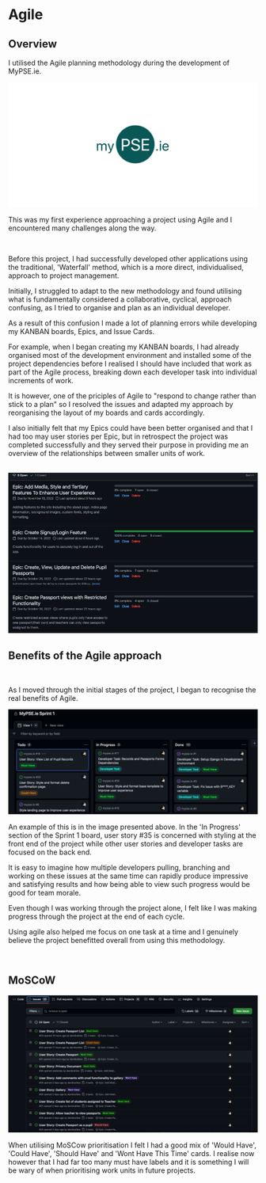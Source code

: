 # Agile

## Overview

I utilised the Agile planning methodology during the development of MyPSE.ie.   

<img src="../docs/agile_images/placeholder.png">

<br>

This was my first experience approaching a project using Agile and I encountered many challenges along the way.

<br>

Before this project, I had successfully developed other applications using the traditional, 'Waterfall' method, which is a more direct, individualised, approach to project management.

Initially, I struggled to adapt to the new methodology and found utilising what is fundamentally considered a collaborative, cyclical, approach confusing, as I tried to organise and plan as an individual developer.

As a result of this confusion I made a lot of planning errors while developing my KANBAN boards, Epics, and Issue Cards. 

For example, when I began creating my KANBAN boards, I had already organised most of the development environment and installed some of the project dependencies before I realised I should have included that work as part of the Agile process, breaking down each developer task into individual increments of work. 

It is however, one of the priciples of Agile to "respond to change rather than stick to a plan" so I resolved the issues and adapted my approach by reorganising the layout of my boards and cards accordingly.

I also initially felt that my Epics could have been better organised and that I had too may user stories per Epic, but in retrospect the project was completed successfully and they served their purpose in providing me an overview of the relationships between smaller units of work.

<br>

<img src="../docs/agile_images/agile_4_epics.png">

<br>

## Benefits of the Agile approach

<br>

As I moved through the initial stages of the project, I began to recognise the real benefits of Agile.

<img src="../docs/agile_images/agile_2_collab.png">


<br>

An example of this is in the image presented above. In the 'In Progress' section of the Sprint 1 board, user story #35 is concerned with styling at the front end of the project while other user stories and developer tasks are focused on the back end.

It is easy to imagine how multiple developers pulling, branching and working on these issues at the same time can rapidly produce impressive and satisfying results and how being able to view such progress would be good for team morale.

Even though I was working through the project alone, I felt like I was making progress through the project at the end of each cycle. 

Using agile also helped me focus on one task at a time and I genuinely believe the project benefitted overall from using this methodology.

<br>

## MoSCoW

<img src="../docs/agile_images/agile_3_moscow.png">

When utilising MoSCow prioritisation I felt I had a good mix of 'Would Have', 'Could Have', 'Should Have' and 'Wont Have This Time' cards. I realise now however that I had far too many must have labels and it is something I will be wary of when prioritising work units in future projects.




